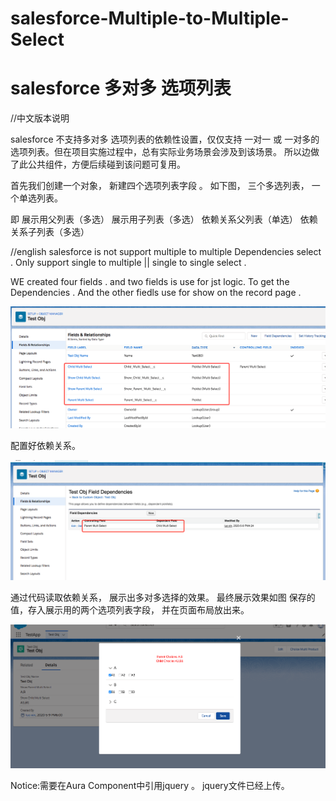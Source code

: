 # salesforce-Multiple-to-Multiple-Select 
# salesforce 多对多 选项列表


//中文版本说明 

salesforce 不支持多对多 选项列表的依赖性设置，仅仅支持 一对一 或 一对多的选项列表。但在项目实施过程中，总有实际业务场景会涉及到该场景。
所以边做了此公共组件，方便后续碰到该问题可复用。

首先我们创建一个对象， 新建四个选项列表字段 。 如下图， 三个多选列表， 一个单选列表。

即 展示用父列表（多选） 展示用子列表（多选）
  依赖关系父列表（单选） 依赖关系子列表（多选）

//english
salesforce is not support multiple to multiple Dependencies select . 
Only support single to multiple || single to single select . 

WE created four fields . and two fields is use for jst logic. To get the Dependencies .
And the other fiedls use for show on the record page . 

![image](https://github.com/RosingL/salesforce-Multiple-to-Multiple-Select/blob/master/Images/FieldCreated.png)

配置好依赖关系。


![image](https://github.com/RosingL/salesforce-Multiple-to-Multiple-Select/blob/master/Images/FieldDependencies.png)

通过代码读取依赖关系， 展示出多对多选择的效果。 
最终展示效果如图 
保存的值，存入展示用的两个选项列表字段， 并在页面布局放出来。


![image](https://github.com/RosingL/salesforce-Multiple-to-Multiple-Select/blob/master/Images/showResult.png)

Notice:需要在Aura Component中引用jquery 。 jquery文件已经上传。
